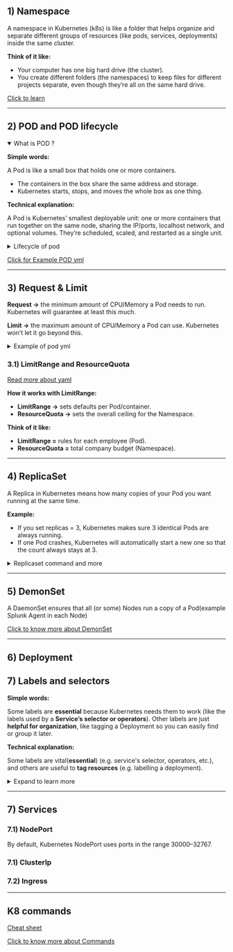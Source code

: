 ## 1) Namespace

A namespace in Kubernetes (k8s) is like a folder that helps organize and separate different groups of resources (like pods, services, deployments) inside the same cluster.

**Think of it like:**

*	Your computer has one big hard drive (the cluster).
*	You create different folders (the namespaces) to keep files for different projects separate, even though they’re all on the same hard drive.

[Click to learn](https://kubernetes.io/docs/concepts/overview/working-with-objects/namespaces/)

-----

## 2) POD and POD lifecycle

<details open>

<summary>What is POD ?</summary>

**Simple words:**

A Pod is like a small box that holds one or more containers.

- The containers in the box share the same address and storage.
- Kubernetes starts, stops, and moves the whole box as one thing.

**Technical explanation:**

A Pod is Kubernetes’ smallest deployable unit: one or more containers that run together on the same node, sharing the IP/ports, localhost network, and optional volumes. They’re scheduled, scaled, and restarted as a single unit.

</details>

<details>

<summary>Lifecycle of pod</summary>

[Click here to learn about Lifecycle](PDF/LifeCycle_of_POD.pdf)


> [!NOTE]
>
> CrashLoopBackOff is the one important lifecycle of POD
>
> [Click here to learn about CrashLoopBackOff](readMe/CrashLoopBackOff-README-section.md)

</details>

[Click for Example POD yml](Doc/resources/Create_pod.yml)

------
## 3) Request & Limit

**Request →** the minimum amount of CPU/Memory a Pod needs to run. Kubernetes will guarantee at least this much.

**Limit →** the maximum amount of CPU/Memory a Pod can use. Kubernetes won’t let it go beyond this.

<details>

<summary>Example of pod yml</summary>

```yaml
apiVersion: v1
kind: Pod
metadata:
  name: mypod
spec:
  containers:
    - name: mycontainer
      image: nginx
      resources:
        requests:
          cpu: "250m"     # minimum 0.25 CPU
          memory: "256Mi" # minimum 256 MB
        limits:
          cpu: "500m"     # maximum 0.5 CPU
          memory: "512Mi" # maximum 512 MB
```
</details>

### 3.1) LimitRange and ResourceQuota
[Read more about yaml](Doc/readMe/K8s-Resource-Management-Full-README.md)

**How it works with LimitRange:**
*	**LimitRange →** sets defaults per Pod/container.
*	**ResourceQuota →** sets the overall ceiling for the Namespace.

**Think of it like:**
*	**LimitRange =** rules for each employee (Pod).
*	**ResourceQuota =** total company budget (Namespace).

------
## 4) ReplicaSet

A Replica in Kubernetes means how many copies of your Pod you want running at the same time.

**Example:**

*	If you set replicas = 3, Kubernetes makes sure 3 identical Pods are always running.
*	If one Pod crashes, Kubernetes will automatically start a new one so that the count always stays at 3.

<details>

<summary>Replicaset command and more</summary>

**Get replicaset:**
```shell
kubectl get rs
```

```shell
kubectl describe rs/<replicaSet_name>
```

**Delete replicaset:**
```shell
kubectl get rs <replicaSet_name>
```

> [!NOTE]
>
> **Deleting a ReplicaSet also deletes all its Pods associated with that.**
>
> [Click here to learn](https://kubernetes.io/docs/concepts/workloads/controllers/replicaset/)

</details>

------
## 5) DemonSet
A DaemonSet ensures that all (or some) Nodes run a copy of a Pod(example Splunk Agent in each Node)

[Click to know more about DemonSet](Doc/readMe/DaemonSet-README.md)

------
## 6) Deployment


## 7) Labels and selectors

**Simple words:**

Some labels are **essential** because Kubernetes needs them to work (like the labels used by a **Service’s selector or operators**). Other labels are just **helpful for organization**, like tagging a Deployment so you can easily find or group it later.

**Technical explanation:**

Some labels are vital(**essential**) (e.g. service's selector, operators, etc.), and others are useful to **tag resources** (e.g. labelling a deployment).

<details>

<summary>Expand to learn more</summary>

## 🖼️ Tagging Resources

![Tagging Resources](Doc/images/Tag_Resource.webp)

## 🖼️ Deployment and Service Example

<table>
  <tr>
    <td>
      <b>Example 1</b><br>
      <img src="Doc/images/Deployment_Service1.png" width="400"/>
    </td>
    <td>
      <b>Example 2</b><br>
      <img src="Doc/images/Deployment_Service2.webp" width="400"/>
    </td>
  </tr>
</table>

## 📺 Video Reference
[![Video Title](https://img.youtube.com/vi/0CV__VnbYCc/0.jpg)](https://www.youtube.com/watch?v=0CV__VnbYCc)

</details>

-----
## 7) Services

### 7.1) NodePort

By default, Kubernetes NodePort uses ports in the range 30000–32767.

### 7.1) ClusterIp

### 7.2) Ingress



------
## K8 commands
[Cheat sheet](https://spacelift.io/blog/kubernetes-cheat-sheet)

[Click to know more about Commands](Doc/General.md)